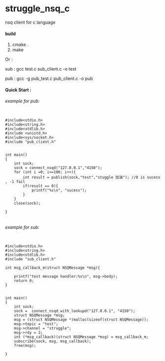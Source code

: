 # struggle_nsq_c
nsq client for c language

#### build
1. cmake .
2. make 

Or :

sub : gcc test.c sub_client.c -o test

pub : gcc -g  pub_test.c pub_client.c -o pub


#### Quick Start :

###### example for pub:

```

#include<stdio.h>
#include<string.h>
#include<stdlib.h>
#include <unistd.h>
#include<sys/socket.h>
#include "pub_client.h"


int main()
{
    int sock;
    sock = connect_nsqd("127.0.0.1","4150");
    for (int i =0; i<=100; i++){
        int result = publish(sock,"test","stuggle 加油"); //0 is sucess , -1 fail
        if(result == 0){
            printf("%s\n", "sucess");
        }
    }
	close(sock);

}


```


###### example for sub: 
```

#include<stdio.h>
#include<string.h>
#include<stdlib.h>
#include "sub_client.h"

int msg_callback_m(struct NSQMessage *msg){

    printf("test message handler:%s\n", msg->body);
    return 0;
}


int main()
{
    int sock;
    sock =  connect_nsqd_with_lookupd("127.0.0.1", "4150");
    struct NSQMessage *msg;
    msg = (struct NSQMessage *)malloc(sizeof(struct NSQMessage));
    msg->topic = "test";
    msg->channel = "struggle";
    msg->rdy = 2;
    int (*msg_callback)(struct NSQMessage *msg) = msg_callback_m;
    subscribe(sock, msg, msg_callback);
    free(msg);

}


```
